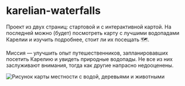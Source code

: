 # karelian-waterfalls

Проект из двух страниц: стартовой и с интерактивной картой. На последней можно (будет) посмотреть карту с лучшими водопадами Карелии и изучить подробнее, стоит ли их посещать 🗺.


Миссия — улучшить опыт путешественников, запланировавших посетить Карелию и увидеть природные водопады. Не все из них заслуживают внимания, тогда как другие напрасно недооценены.

![Рисунок карты местности с водой, деревьями и животными](https://static.tildacdn.com/tild6366-3663-4436-b961-306430353131/--.jpg)
